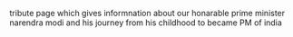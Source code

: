 tribute page which gives informnation about our honarable prime minister narendra modi and his journey from his childhood to became PM of india
